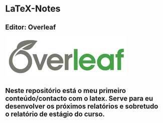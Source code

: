 # LaTeX-Notes

## Editor: Overleaf
![overleaf](overleaf.png)

## Neste repositório está o meu primeiro conteúdo/contacto com o latex. Serve para eu desenvolver os próximos relatórios e sobretudo o relatório de estágio do curso.